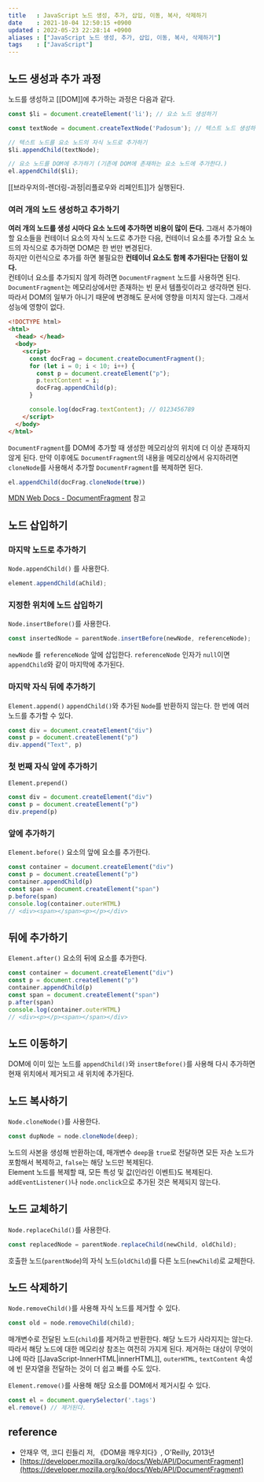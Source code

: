 ```yaml
---
title   : JavaScript 노드 생성, 추가, 삽입, 이동, 복사, 삭제하기 
date    : 2021-10-04 12:50:15 +0900
updated : 2022-05-23 22:28:14 +0900
aliases : ["JavaScript 노드 생성, 추가, 삽입, 이동, 복사, 삭제하기"]
tags    : ["JavaScript"]
---
```

## 노드 생성과 추가 과정  
노드를 생성하고 [[DOM]]에 추가하는 과정은 다음과 같다.  
```javascript
const $li = document.createElement('li'); // 요소 노드 생성하기

const textNode = document.createTextNode('Padosum'); // 텍스트 노드 생성하기

// 텍스트 노드를 요소 노드의 자식 노드로 추가하기
$li.appendChild(textNode);

// 요소 노드를 DOM에 추가하기 (기존에 DOM에 존재하는 요소 노드에 추가한다.)
el.appendChild($li);
```
[[브라우저의-렌더링-과정|리플로우와 리페인트]]가 실행된다. 

### 여러 개의 노드 생성하고 추가하기
**여러 개의 노드를 생성 시마다 요소 노드에 추가하면 비용이 많이 든다.** 그래서 추가해야 할 요소들을 컨테이너 요소의 자식 노드로 추가한 다음, 컨테이너 요소를 추가할 요소 노드의 자식으로 추가하면 DOM은 한 번만 변경된다.  
하지만 이런식으로 추가를 하면 불필요한 **컨테이너 요소도 함께 추가된다는 단점이 있다.**  
컨테이너 요소를 추가되지 않게 하려면 `DocumentFragment` 노드를 사용하면 된다. `DocumentFragment`는 메모리상에서만 존재하는 빈 문서 템플릿이라고 생각하면 된다. 따라서 DOM의 일부가 아니기 때문에 변경해도 문서에 영향을 미치지 않는다. 그래서 성능에 영향이 없다.  
```html
<!DOCTYPE html>
<html>
  <head> </head>
  <body>
    <script>
      const docFrag = document.createDocumentFragment();
      for (let i = 0; i < 10; i++) {
        const p = document.createElement("p");
        p.textContent = i;
        docFrag.appendChild(p);
      }

      console.log(docFrag.textContent); // 0123456789
    </script>
  </body>
</html>
```
`DocumentFragment`를 DOM에 추가할 때 생성한 메모리상의 위치에 더 이상 존재하지 않게 된다. 만약 이후에도 `DocumentFragment`의 내용을 메모리상에서 유지하려면 `cloneNode`를 사용해서 추가할 `DocumentFragment`를 복제하면 된다.
```javascript
el.appendChild(docFrag.cloneNode(true))
```

[MDN Web Docs - DocumentFragment](https://developer.mozilla.org/ko/docs/Web/API/DocumentFragment) 참고 

## 노드 삽입하기 
### 마지막 노드로 추가하기 
`Node.appendChild()` 를 사용한다.  
```javascript
element.appendChild(aChild);
```

### 지정한 위치에 노드 삽입하기 
`Node.insertBefore()`를 사용한다. 
```javascript
const insertedNode = parentNode.insertBefore(newNode, referenceNode);
```
`newNode` 를 `referenceNode` 앞에 삽입한다. `referenceNode` 인자가 `null`이면 `appendChild`와 같이 마지막에 추가된다.  

### 마지막 자식 뒤에 추가하기
`Element.append()`
`appendChild()`와 추가된 `Node`를 반환하지 않는다. 한 번에 여러 노드를 추가할 수 있다.
```javascript
const div = document.createElement("div")
const p = document.createElement("p")
div.append("Text", p)
```

### 첫 번째 자식 앞에 추가하기
`Element.prepend()`
```javascript
const div = document.createElement("div")
const p = document.createElement("p")
div.prepend(p)
```

### 앞에 추가하기
`Element.before()`
요소의 앞에 요소를 추가한다.
```javascript
const container = document.createElement("div")
const p = document.createElement("p")
container.appendChild(p)
const span = document.createElement("span")
p.before(span)
console.log(container.outerHTML)
// <div><span></span><p></p></div>
```

## 뒤에 추가하기
`Element.after()`
요소의 뒤에 요소를 추가한다.
```javascript
const container = document.createElement("div")
const p = document.createElement("p")
container.appendChild(p)
const span = document.createElement("span")
p.after(span)
console.log(container.outerHTML)
// <div><p></p><span></span></div>
```

## 노드 이동하기
DOM에 이미 있는 노드를 `appendChild()`와 `insertBefore()`를 사용해 다시 추가하면 현재 위치에서 제거되고 새 위치에 추가된다.  

## 노드 복사하기
`Node.cloneNode()`를 사용한다.  
```javascript
const dupNode = node.cloneNode(deep);
```
노드의 사본을 생성해 반환하는데, 매개변수 `deep`을 `true`로 전달하면 모든 자손 노드가 포함해서 복제하고, `false`는 해당 노드만 복제된다.  
Element 노드를 복제할 때, 모든 특성 및 값(인라인 이벤트)도 복제된다. `addEventListener()`나  `node.onclick`으로 추가된 것은 복제되지 않는다.

## 노드 교체하기 
`Node.replaceChild()`를 사용한다.  
```javascript
const replacedNode = parentNode.replaceChild(newChild, oldChild);
```
호출한 노드(`parentNode`)의 자식 노드(`oldChild`)를 다른 노드(`newChild`)로 교체한다. 

## 노드 삭제하기 
`Node.removeChild()`를 사용해 자식 노드를 제거할 수 있다.
```javascript
const old = node.removeChild(child);
```
매개변수로 전달된 노드(`child`)를 제거하고 반환한다. 해당 노드가 사라지지는 않는다. 따라서 해당 노드에 대한 메모리상 참조는 여전히 가지게 된다.  제거하는 대상이 무엇이냐에 따라 [[JavaScript-InnerHTML|innerHTML]], `outerHTML`, `textContent` 속성에 빈 문자열을 전달하는 것이 더 쉽고 빠를 수도 있다.

`Element.remove()`를 사용해 해당 요소를 DOM에서 제거시킬 수 있다.
```javascript
const el = document.querySelector('.tags')
el.remove() // 제거된다.
```

## reference
- 안재우 역, 코디 린들리 저, 《DOM을 깨우치다》, O'Reilly, 2013년
- [https://developer.mozilla.org/ko/docs/Web/API/DocumentFragment](https://developer.mozilla.org/ko/docs/Web/API/DocumentFragment)
